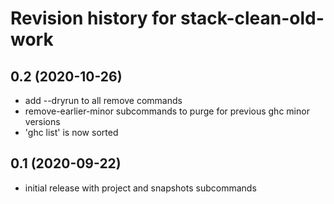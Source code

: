 # Revision history for stack-clean-old-work

## 0.2 (2020-10-26)
- add --dryrun to all remove commands
- remove-earlier-minor subcommands to purge for previous ghc minor versions
- 'ghc list' is now sorted

## 0.1 (2020-09-22)
- initial release with project and snapshots subcommands
